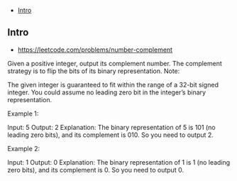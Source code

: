 - [Intro](#intro)

## Intro

- https://leetcode.com/problems/number-complement

Given a positive integer, output its complement number. The complement strategy is to flip the bits of its binary representation.
Note:

The given integer is guaranteed to fit within the range of a 32-bit signed integer.
You could assume no leading zero bit in the integer’s binary representation.

Example 1:

Input: 5
Output: 2
Explanation: The binary representation of 5 is 101 (no leading zero bits), and its complement is 010. So you need to output 2.

Example 2:

Input: 1
Output: 0
Explanation: The binary representation of 1 is 1 (no leading zero bits), and its complement is 0. So you need to output 0.

